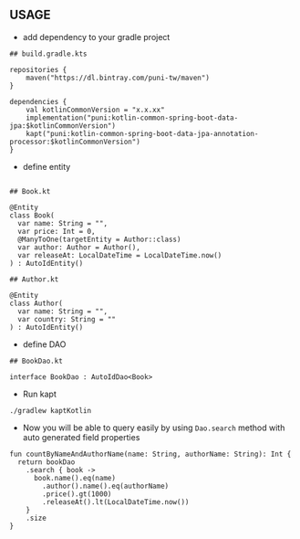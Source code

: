 ## USAGE

* add dependency to your gradle project

``` 
## build.gradle.kts

repositories {
    maven("https://dl.bintray.com/puni-tw/maven")
}

dependencies {
    val kotlinCommonVersion = "x.x.xx"
    implementation("puni:kotlin-common-spring-boot-data-jpa:$kotlinCommonVersion")
    kapt("puni:kotlin-common-spring-boot-data-jpa-annotation-processor:$kotlinCommonVersion")
}

```

* define entity
```

## Book.kt

@Entity
class Book(
  var name: String = "",
  var price: Int = 0,
  @ManyToOne(targetEntity = Author::class)
  var author: Author = Author(),
  var releaseAt: LocalDateTime = LocalDateTime.now()
) : AutoIdEntity()

```

```
## Author.kt

@Entity
class Author(
  var name: String = "",
  var country: String = ""
) : AutoIdEntity()

```

* define DAO

```
## BookDao.kt

interface BookDao : AutoIdDao<Book>
```


* Run kapt

```
./gradlew kaptKotlin
```

* Now you will be able to query easily by using `Dao.search` method with auto generated field properties

```
fun countByNameAndAuthorName(name: String, authorName: String): Int {
  return bookDao
    .search { book ->
      book.name().eq(name)
        .author().name().eq(authorName)
        .price().gt(1000)
        .releaseAt().lt(LocalDateTime.now())
    }
    .size
}

```
